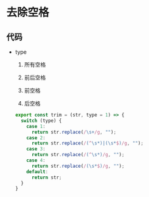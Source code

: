# 去除空格

## 代码

- type

    1. 所有空格

    2. 前后空格

    3. 前空格

    4. 后空格

    ```js
    export const trim = (str, type = 1) => {
      switch (type) {
        case 1:
          return str.replace(/\s+/g, "");
        case 2:
          return str.replace(/(^\s*)|(\s*$)/g, "");
        case 3:
          return str.replace(/(^\s*)/g, "");
        case 4:
          return str.replace(/(\s*$)/g, "");
        default:
          return str;
      }
    }
    ```
